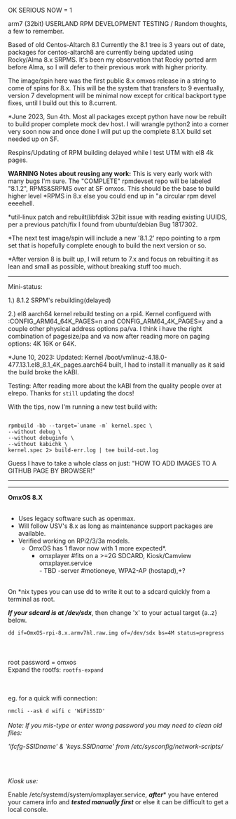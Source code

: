 OK SERIOUS NOW = 1


arm7 (32bit) USERLAND RPM DEVELOPMENT TESTING / Random thoughts, a few to remember.

Based of old Centos-Altarch 8.1 Currently the 8.1 tree is 3 years out of date, packages 
for centos-altarch8 are currently being updated using Rocky/Alma 8.x SRPMS. It's been my
observation that Rocky ported arm before Alma, so I will defer to their previous work with
higher priority.

The image/spin here was the first public 8.x omxos release in a string to come of spins for 8.x.
This will be the system that transfers to 9 eventually, version 7 development will be minimal
now except for critical backport type fixes, until I build out this to 8.current.  

*June 2023, Sun 4th. Most all packages except python have now be rebuilt to build proper complete
mock dev host. I will wrangle python2 into a corner very soon now and  once  done I will
put up the complete 8.1.X build set needed up on SF. 

Respins/Updating of RPM building delayed while I test UTM with el8 4k pages.

**WARNING Notes about reusing any work:**
This is very early work with many bugs I'm sure. The "COMPLETE" rpmdevset repo will be 
labeled "8.1.2", RPMS&SRPMS over at SF omxos. This should be the base to build higher level
*RPMS in 8.x else you could end up in "a circular rpm devel eeeehell. 

*util-linux patch and rebuilt(libfdisk 32bit issue with reading existing UUIDS, per a previous
patch/fix I found from ubuntu/debian Bug 1817302. 

*The next test image/spin will include a new '8.1.2' repo pointing to a rpm set that is hopefully complete
enough to build the next version or so.

*After version 8 is built up, I will return to 7.x and focus on rebuilting it as lean and small as possible, without
breaking stuff too much. 

<hr>
Mini-status:

1.) 8.1.2 SRPM's rebuilding(delayed)

2.) el8 aarch64 kernel rebuild testing on a rpi4.
Kernel configuerd with :CONFIG_ARM64_64K_PAGES=n and CONFIG_ARM64_4K_PAGES=y
and a couple other physical address options pa/va.
I think i have the right combination of pagesize/pa and va now after reading more on paging options:
4K 16K or 64K.

*June 10, 2023: Updated: Kernel /boot/vmlinuz-4.18.0-477.13.1.el8_8.1_4K_pages.aarch64 built,  I had to install it
manually as it said the build broke the kABI. 

Testing: After reading more about the kABI from the quality people over at elrepo. Thanks for `still` updating
the docs! 

With the tips, now I'm running a new test build with:

<code>
rpmbuild -bb --target=`uname -m` kernel.spec \
--without debug \
--without debuginfo \
--without kabichk \
kernel.spec 2> build-err.log | tee build-out.log
</code>

Guess I have to take a whole class on just:
"HOW TO ADD IMAGES TO A GITHUB PAGE BY BROWSER!"


<hr>
<hr>

**OmxOS 8.X**
<br />
<br />
 - Uses legacy software such as openmax.
 - Will follow USV's 8.x as long as maintenance support packages are available.
 - Verified working on RPi2/3/3a models.
   - OmxOS has 1 flavor now with 1 more expected*.
	 - omxplayer  #fits on a >=2G SDCARD, Kiosk/Camview  omxplayer.service                                                    
           - TBD -server  #motioneye, WPA2-AP (hostapd),+?
<br />
On *nix types you can use dd to write it out to a sdcard quickly from a terminal as root.

***If your sdcard is at /dev/sdx***,  then change 'x' to your actual target {a..z} below.

`dd if=OmxOS-rpi-8.x.armv7hl.raw.img of=/dev/sdx bs=4M status=progress`
<br />
<br />
<br />
<br />
root password = omxos
<br />
Expand the rootfs:
`rootfs-expand`

<br />
<br />
eg. for a quick wifi connection:

`nmcli --ask d wifi c 'WiFiSSID'`
<br />
<br />
*Note: If you mis-type or enter wrong password you may need to clean old files:*

*'ifcfg-SSIDname' & 'keys.SSIDname' from /etc/sysconfig/network-scripts/*

<br />
<br />

*Kiosk use:*

Enable /etc/systemd/system/omxplayer.service, ***after**** you have entered your
camera info and ***tested manually first*** or else it can be difficult to get a local console.
